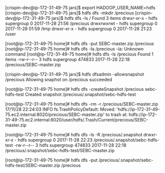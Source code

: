 [crispin-dev@ip-172-31-49-75 jars]$ export HADOOP_USER_NAME=hdfs
[crispin-dev@ip-172-31-49-75 jars]$ hdfs dfs -mkdir /precious
[crispin-dev@ip-172-31-49-75 jars]$ hdfs dfs -ls /
Found 3 items
drwxr-xr-x   - hdfs supergroup          0 2017-11-28 21:56 /precious
drwxrwxrwt   - hdfs supergroup          0 2017-11-28 01:59 /tmp
drwxr-xr-x   - hdfs supergroup          0 2017-11-28 21:23 /user

[root@ip-172-31-49-75 home]# hdfs dfs -put SEBC-master.zip /precious
[root@ip-172-31-49-75 home]# hdfs dfs -la /precious
-la: Unknown command
[root@ip-172-31-49-75 home]# hdfs dfs -ls /precious
Found 1 items
-rw-r--r--   3 hdfs supergroup     474833 2017-11-28 22:18 /precious/SEBC-master.zip



[crispin-dev@ip-172-31-49-75 jars]$ hdfs dfsadmin -allowsnapshot /precious
Allowing snaphot on /precious succeeded

[root@ip-172-31-49-75 home]# hdfs dfs -createSnapshot /precious sebc-hdfs-test
Created snapshot /precious/.snapshot/sebc-hdfs-test


[root@ip-172-31-49-75 home]# hdfs dfs -rm -r /precious/SEBC-master.zip
17/11/28 22:24:03 INFO fs.TrashPolicyDefault: Moved: 'hdfs://ip-172-31-49-75.ec2.internal:8020/precious/SEBC-master.zip' to trash at: hdfs://ip-172-31-49-75.ec2.internal:8020/user/hdfs/.Trash/Current/precious/SEBC-master.zip

[root@ip-172-31-49-75 home]# hdfs dfs -ls -R /precious/.snapshot
drwxr-xr-x   - hdfs supergroup          0 2017-11-28 22:23 /precious/.snapshot/sebc-hdfs-test
-rw-r--r--   3 hdfs supergroup     474833 2017-11-28 22:18 /precious/.snapshot/sebc-hdfs-test/SEBC-master.zip

[root@ip-172-31-49-75 home]# hdfs dfs -put /precious/.snapshot/sebc-hdfs-test/SEBC-master.zip /precious
